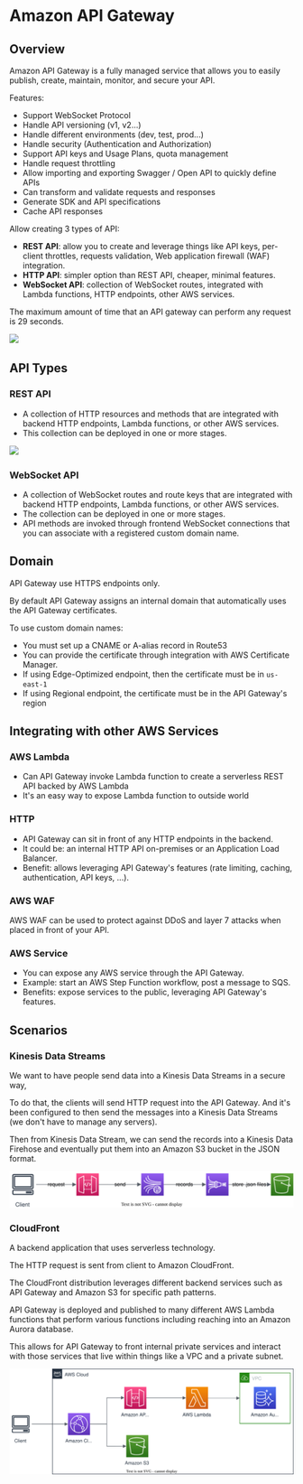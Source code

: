 # Amazon API Gateway

## Overview

Amazon API Gateway is a fully managed service that allows you to easily publish, create, maintain, monitor, and secure your API.

Features:
- Support WebSocket Protocol
- Handle API versioning (v1, v2...)
- Handle different environments (dev, test, prod...)
- Handle security (Authentication and Authorization)
- Support API keys and Usage Plans, quota management
- Handle request throttling
- Allow importing and exporting Swagger / Open API to quickly define APIs
- Can transform and validate requests and responses
- Generate SDK and API specifications
- Cache API responses

Allow creating 3 types of API:
- **REST API**: allow you to create and leverage things like API keys, per-client throttles, requests validation, Web application firewall (WAF) integration.
- **HTTP API**: simpler option than REST API, cheaper, minimal features.
- **WebSocket API**: collection of WebSocket routes, integrated with Lambda functions, HTTP endpoints, other AWS services.

The maximum amount of time that an API gateway can perform any request is 29 seconds.

![](https://digitalcloud.training/wp-content/uploads/2022/01/amazon-api-gateway-overview.jpeg)


## API Types

### REST API

- A collection of HTTP resources and methods that are integrated with backend HTTP endpoints, Lambda functions, or other AWS services.
- This collection can be deployed in one or more stages.

![](https://digitalcloud.training/wp-content/uploads/2022/01/amazon-api-gateway-api-structure.jpeg)


### WebSocket API

- A collection of WebSocket routes and route keys that are integrated with backend HTTP endpoints, Lambda functions, or other AWS services.
- The collection can be deployed in one or more stages.
- API methods are invoked through frontend WebSocket connections that you can associate with a registered custom domain name.


## Domain

API Gateway use HTTPS endpoints only.

By default API Gateway assigns an internal domain that automatically uses the API Gateway certificates.

To use custom domain names:
- You must set up a CNAME or A-alias record in Route53
- You can provide the certificate through integration with AWS Certificate Manager.
- If using Edge-Optimized endpoint, then the certificate must be in `us-east-1`
- If using Regional endpoint, the certificate must be in the API Gateway's region


## Integrating with other AWS Services

### AWS Lambda
- Can API Gateway invoke Lambda function to create a serverless REST API backed by AWS Lambda
- It's an easy way to expose Lambda function to outside world

### HTTP

- API Gateway can sit in front of any HTTP endpoints in the backend.
- It could be: an internal HTTP API on-premises or an Application Load Balancer.
- Benefit: allows leveraging API Gateway's features (rate limiting, caching, authentication, API keys, ...).

### AWS WAF
AWS WAF can be used to protect against DDoS and layer 7 attacks when placed in front of your API.

### AWS Service

- You can expose any AWS service through the API Gateway.
- Example: start an AWS Step Function workflow, post a message to SQS.
- Benefits: expose services to the public, leveraging API Gateway's features.


## Scenarios

### Kinesis Data Streams

We want to have people send data into a Kinesis Data Streams in a secure way,

To do that, the clients will send HTTP request into the API Gateway. And it's been configured to then send the messages into a Kinesis Data Streams (we don't have to manage any servers).

Then from Kinesis Data Stream, we can send the records into a Kinesis Data Firehose and eventually put them into an Amazon S3 bucket in the JSON format.

![](./api-gateway/kinesis.drawio.svg)


### CloudFront

A backend application that uses serverless technology.

The HTTP request is sent from client to Amazon CloudFront. 

The CloudFront distribution leverages different backend services such as API Gateway and Amazon S3 for specific path patterns.

API Gateway is deployed and published to many different AWS Lambda functions that perform various functions including reaching into an Amazon Aurora database.

This allows for API Gateway to front internal private services and interact with those services that live within things like a VPC and a private subnet.

![](./api-gateway/cloudfront.drawio.svg)